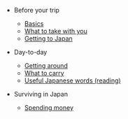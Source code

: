 - Before your trip

  - [Basics](before-trip/basics.md)
  - [What to take with you](before-trip/what-to-take.md)
  - [Getting to Japan](before-trip/travelling-to-japan.md)

- Day-to-day

  - [Getting around](day-to-day/getting-around.md)
  - [What to carry](day-to-day/what-to-carry.md)
  - [Useful Japanese words (reading)](day-to-day/useful-japanese-reading.md)
  
- Surviving in Japan
 
  - [Spending money](surviving/spending-money.md)
